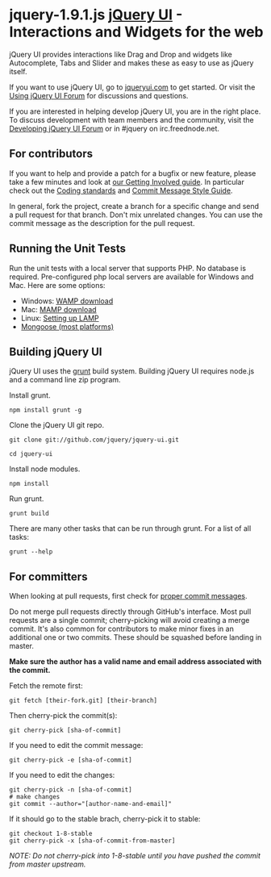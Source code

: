 jquery-1.9.1.js
[jQuery UI](http://jqueryui.com/) - Interactions and Widgets for the web
================================

jQuery UI provides interactions like Drag and Drop and widgets like Autocomplete, Tabs and Slider and makes these as easy to use as jQuery itself.

If you want to use jQuery UI, go to [jqueryui.com](http://jqueryui.com) to get started. Or visit the [Using jQuery UI Forum](http://forum.jquery.com/using-jquery-ui) for discussions and questions.

If you are interested in helping develop jQuery UI, you are in the right place.
To discuss development with team members and the community, visit the [Developing jQuery UI Forum](http://forum.jquery.com/developing-jquery-ui) or in #jquery on irc.freednode.net.


For contributors
---

If you want to help and provide a patch for a bugfix or new feature, please take
a few minutes and look at [our Getting Involved guide](http://wiki.jqueryui.com/w/page/35263114/Getting-Involved).
In particular check out the [Coding standards](http://wiki.jqueryui.com/w/page/12137737/Coding-standards)
and [Commit Message Style Guide](http://wiki.jqueryui.com/w/page/25941597/Commit-Message-Style-Guide).

In general, fork the project, create a branch for a specific change and send a
pull request for that branch. Don't mix unrelated changes. You can use the commit
message as the description for the pull request.


Running the Unit Tests
---

Run the unit tests with a local server that supports PHP. No database is required. Pre-configured php local servers are available for Windows and Mac. Here are some options:

- Windows: [WAMP download](http://www.wampserver.com/en/)
- Mac: [MAMP download](http://www.mamp.info/en/index.html)
- Linux: [Setting up LAMP](https://www.linux.com/learn/tutorials/288158-easy-lamp-server-installation)
- [Mongoose (most platforms)](http://code.google.com/p/mongoose/)


Building jQuery UI
---

jQuery UI uses the [grunt](http://github.com/cowboy/grunt) build system. Building jQuery UI requires node.js and a command line zip program.

Install grunt.

`npm install grunt -g`

Clone the jQuery UI git repo.

`git clone git://github.com/jquery/jquery-ui.git`

`cd jquery-ui`

Install node modules.

`npm install`

Run grunt.

`grunt build`

There are many other tasks that can be run through grunt. For a list of all tasks:

`grunt --help`


For committers
---

When looking at pull requests, first check for [proper commit messages](http://wiki.jqueryui.com/w/page/12137724/Bug-Fixing-Guide).

Do not merge pull requests directly through GitHub's interface.
Most pull requests are a single commit; cherry-picking will avoid creating a merge commit.
It's also common for contributors to make minor fixes in an additional one or two commits.
These should be squashed before landing in master.

**Make sure the author has a valid name and email address associated with the commit.**

Fetch the remote first:

    git fetch [their-fork.git] [their-branch]

Then cherry-pick the commit(s):

	git cherry-pick [sha-of-commit]

If you need to edit the commit message:

    git cherry-pick -e [sha-of-commit]

If you need to edit the changes:

	git cherry-pick -n [sha-of-commit]
	# make changes
	git commit --author="[author-name-and-email]"

If it should go to the stable brach, cherry-pick it to stable:

    git checkout 1-8-stable
    git cherry-pick -x [sha-of-commit-from-master]

*NOTE: Do not cherry-pick into 1-8-stable until you have pushed the commit from master upstream.*
